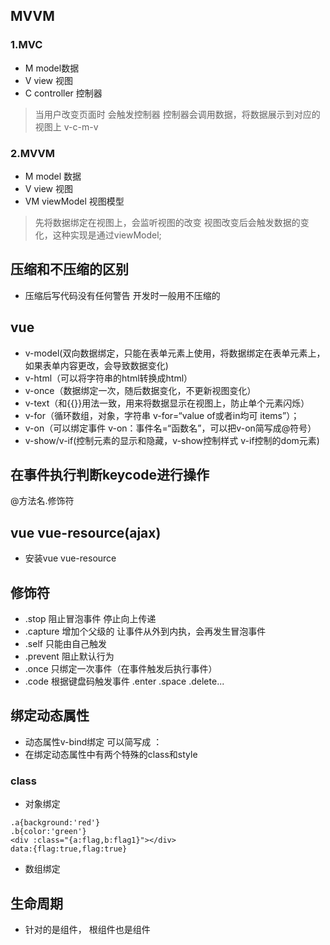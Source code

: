 ## MVVM
### 1.MVC
- M model数据
- V view 视图
- C controller 控制器

> 当用户改变页面时 会触发控制器 控制器会调用数据，将数据展示到对应的视图上  v-c-m-v

### 2.MVVM
- M model 数据
- V view 视图
- VM viewModel 视图模型

> 先将数据绑定在视图上，会监听视图的改变  视图改变后会触发数据的变化，这种实现是通过viewModel;

## 压缩和不压缩的区别
- 压缩后写代码没有任何警告  开发时一般用不压缩的

## vue
- v-model(双向数据绑定，只能在表单元素上使用，将数据绑定在表单元素上，如果表单内容更改，会导致数据变化)
- v-html（可以将字符串的html转换成html）
- v-once（数据绑定一次，随后数据变化，不更新视图变化）
- v-text（和{{}}用法一致，用来将数据显示在视图上，防止单个元素闪烁）
- v-for（循环数组，对象，字符串 v-for=“value of或者in均可 items”）；
- v-on（可以绑定事件 v-on：事件名=“函数名”，可以把v-on简写成@符号）
- v-show/v-if(控制元素的显示和隐藏，v-show控制样式 v-if控制的dom元素)

## 在事件执行判断keycode进行操作

@方法名.修饰符

## vue vue-resource(ajax)
- 安装vue vue-resource

## 修饰符
- .stop 阻止冒泡事件 停止向上传递
- .capture 增加个父级的 让事件从外到内执，会再发生冒泡事件
- .self 只能由自己触发
- .prevent 阻止默认行为
- .once 只绑定一次事件（在事件触发后执行事件）
- .code 根据键盘码触发事件 .enter  .space  .delete...

## 绑定动态属性
- 动态属性v-bind绑定 可以简写成  ：
- 在绑定动态属性中有两个特殊的class和style

### class
- 对象绑定
```
.a{background:'red'}
.b{color:'green'}
<div :class="{a:flag,b:flag1}"></div> 
data:{flag:true,flag:true}
```
- 数组绑定

## 生命周期
- 针对的是组件， 根组件也是组件













